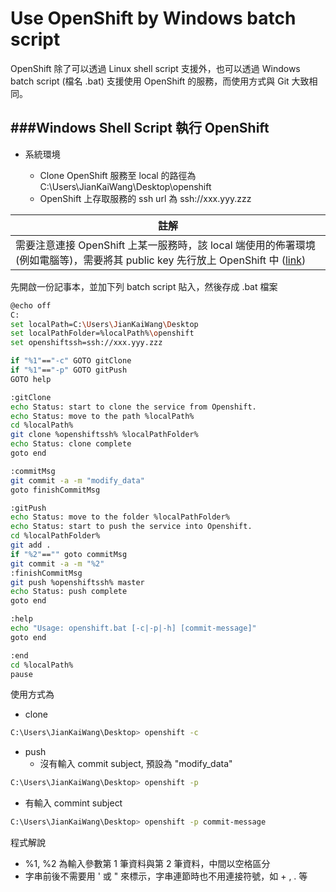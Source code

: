 # Use OpenShift by Windows batch script

<script type="text/javascript" src="js/general.js"></script>

OpenShift 除了可以透過 Linux shell script 支援外，也可以透過 Windows batch script (檔名 .bat) 支援使用 OpenShift 的服務，而使用方式與 Git 大致相同。

###Windows Shell Script 執行 OpenShift
---
* 系統環境

  * Clone OpenShift 服務至 local 的路徑為 C:\Users\JianKaiWang\Desktop\openshift
  * OpenShift 上存取服務的 ssh url 為 ssh://xxx.yyy.zzz

| 註解 |
| -- |
| 需要注意連接 OpenShift 上某一服務時，該 local 端使用的佈署環境 (例如電腦等)，需要將其 public key 先行放上 OpenShift 中 ([link](https://openshift.redhat.com/app/console/settings)) |

先開啟一份記事本，並加下列 batch script 貼入，然後存成 .bat 檔案

```Bash
@echo off
C:
set localPath=C:\Users\JianKaiWang\Desktop
set localPathFolder=%localPath%\openshift
set openshiftssh=ssh://xxx.yyy.zzz

if "%1"=="-c" GOTO gitClone
if "%1"=="-p" GOTO gitPush
GOTO help

:gitClone
echo Status: start to clone the service from Openshift.
echo Status: move to the path %localPath%
cd %localPath%
git clone %openshiftssh% %localPathFolder%
echo Status: clone complete
goto end

:commitMsg
git commit -a -m "modify_data"
goto finishCommitMsg

:gitPush
echo Status: move to the folder %localPathFolder%
echo Status: start to push the service into Openshift.
cd %localPathFolder%
git add .
if "%2"=="" goto commitMsg
git commit -a -m "%2"
:finishCommitMsg
git push %openshiftssh% master
echo Status: push complete
goto end

:help
echo "Usage: openshift.bat [-c|-p|-h] [commit-message]"
goto end

:end
cd %localPath%
pause
```

使用方式為
* clone

```Bash
C:\Users\JianKaiWang\Desktop> openshift -c
```

* push
  * 沒有輸入 commit subject, 預設為 "modify_data"

```Bash
C:\Users\JianKaiWang\Desktop> openshift -p
```

  * 有輸入 commint subject

```Bash
C:\Users\JianKaiWang\Desktop> openshift -p commit-message
```

程式解說
* %1, %2 為輸入參數第 1 筆資料與第 2 筆資料，中間以空格區分
* 字串前後不需要用 ' 或 " 來標示，字串連節時也不用連接符號，如 + , . 等






